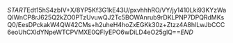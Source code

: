 $START$Edt15hS4zbIV+X/8YP5Kf3G1kE43U/pxvhhhRO/VY/jy1410Lki93KYzWaQIWnCP8rJ625Q2kZO0PTzUvuwQJ2Tc5BOWAnrub9rDKLPNP7DPQRdMKsQ0/EesDPckakW4QW42CMs+h2uheH4hoZxEGKk30z+Ztzz4A8hlLwJbCCC6eoUhCXldYNpeWTCPVMXE0QFlyEPO6wDiLD4eO25glQ==$END$